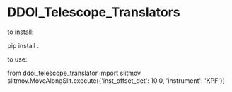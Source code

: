# DDOI_Telescope_Translators

to install:

pip install .

to use:

from ddoi_telescope_translator import slitmov
slitmov.MoveAlongSlit.execute({'inst_offset_det': 10.0, 'instrument': 'KPF'})

